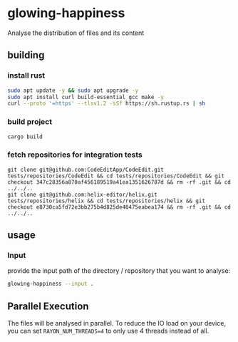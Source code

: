 # glowing-happiness
Analyse the distribution of files and its content

## building
### install rust
```bash
sudo apt update -y && sudo apt upgrade -y
sudo apt install curl build-essential gcc make -y
curl --proto '=https' --tlsv1.2 -sSf https://sh.rustup.rs | sh
```

### build project
```bash
cargo build
```

### fetch repositories for integration tests
```
git clone git@github.com:CodeEditApp/CodeEdit.git tests/repositories/CodeEdit && cd tests/repositories/CodeEdit && git checkout 347c28356a870af456189519a41ea1351626787d && rm -rf .git && cd ../../..
git clone git@github.com:helix-editor/helix.git tests/repositories/helix && cd tests/repositories/helix && git checkout e8730ca5fd72e3bb275b4d825de40475eabea174 && rm -rf .git && cd ../../..
```

## usage
### Input
provide the input path of the directory / repository that you want to analyse:
```bash
glowing-happiness --input .
```
## Parallel Execution
The files will be analysed in parallel. To reduce the IO load on your device, you can set
`RAYON_NUM_THREADS=4` to only use 4 threads instead of all.
